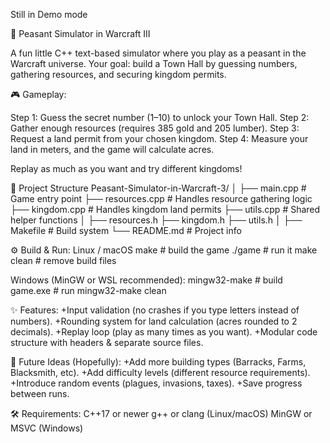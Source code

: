 Still in Demo mode

🏰 Peasant Simulator in Warcraft III

A fun little C++ text-based simulator where you play as a peasant in the Warcraft universe.
Your goal: build a Town Hall by guessing numbers, gathering resources, and securing kingdom permits.

🎮 Gameplay:

Step 1: Guess the secret number (1–10) to unlock your Town Hall.
Step 2: Gather enough resources (requires 385 gold and 205 lumber).
Step 3: Request a land permit from your chosen kingdom.
Step 4: Measure your land in meters, and the game will calculate acres.

Replay as much as you want and try different kingdoms!

📂 Project Structure
Peasant-Simulator-in-Warcraft-3/
│
├── main.cpp        # Game entry point
├── resources.cpp   # Handles resource gathering logic
├── kingdom.cpp     # Handles kingdom land permits
├── utils.cpp       # Shared helper functions
│
├── resources.h
├── kingdom.h
├── utils.h
│
├── Makefile        # Build system
└── README.md       # Project info

⚙️ Build & Run:
Linux / macOS
make       # build the game
./game     # run it
make clean # remove build files

Windows (MinGW or WSL recommended):
mingw32-make     # build
game.exe         # run
mingw32-make clean

✨ Features:
+Input validation (no crashes if you type letters instead of numbers).
+Rounding system for land calculation (acres rounded to 2 decimals).
+Replay loop (play as many times as you want).
+Modular code structure with headers & separate source files.

🚀 Future Ideas (Hopefully):
+Add more building types (Barracks, Farms, Blacksmith, etc).
+Add difficulty levels (different resource requirements).
+Introduce random events (plagues, invasions, taxes).
+Save progress between runs.

🛠️ Requirements:
C++17 or newer
g++ or clang (Linux/macOS)
MinGW or MSVC (Windows)
